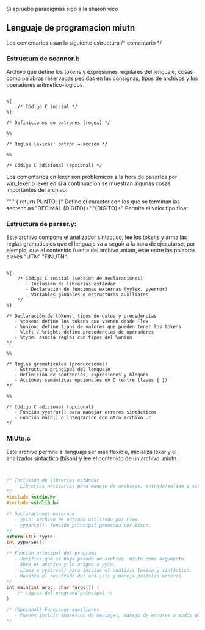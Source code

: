 Si apruebo paradigmas sigo a la sharon vico

## Lenguaje de programacion miutn


Los comentarios usan la siguiente estructura /* comentario */

### Estructura de scanner.l:

Archivo que define los tokens y expresiones regulares del lenguaje, cosas como
palabras reservadas pedidas en las consignas, tipos de archivos 
y los operadores aritmetico-logicos.

```lexer

%{
    /* Código C inicial */
%}

/* Definiciones de patrones (regex) */

%%

/* Reglas léxicas: patrón → acción */

%%

/* Código C adicional (opcional) */

```
Los comentarios en lexer son problemicos a la hora de pasarlos por win_lexer o lexer en si
a continuacion se muestran algunas cosas importantes del archivo:

""."         { return PUNTO; }" Define el caracter con los que se terminan las sentencias
"DECIMAL   {DIGITO}+"."{DIGITO}+" Permite el valor tipo float

### Estructura de parser.y:

Este archivo compone el analizador sintactico, lee los tokens y arma las reglas gramaticales
que el lenguaje va a seguir a la hora de ejecutarse, por ejemplo, que el contenido fuente 
del archivo .miutn, este entre las palabras claves "UTN" "FINUTN".

```parser

%{
    /* Código C inicial (sección de declaraciones)
       - Inclusión de librerías estándar
       - Declaración de funciones externas (yylex, yyerror)
       - Variables globales o estructuras auxiliares
    */
%}

/* Declaración de tokens, tipos de datos y precedencias
   - %token: define los tokens que vienen desde Flex
   - %union: define tipos de valores que pueden tener los tokens
   - %left / %right: define precedencias de operadores
   - %type: asocia reglas con tipos del %union
*/

%%

/* Reglas gramaticales (producciones)
   - Estructura principal del lenguaje
   - Definición de sentencias, expresiones y bloques
   - Acciones semánticas opcionales en C (entre llaves { })
*/

%%

/* Código C adicional (opcional)
   - Función yyerror() para manejar errores sintácticos
   - Función main() o integración con otro archivo .c
*/
```


### MiUtn.c

Este archivo permite al lenguaje ser mas flexible, inicializa lexer y el analizador
sintactico (bison) y lee el contenido de un archivo .miutn.

```c


/* Inclusión de librerías estándar
   - Librerías necesarias para manejo de archivos, entrada/salida y sistema.
*/
#include <stdio.h>
#include <stdlib.h>

/* Declaraciones externas
   - yyin: archivo de entrada utilizado por Flex.
   - yyparse(): función principal generada por Bison.
*/
extern FILE *yyin;
int yyparse();

/* Función principal del programa
   - Verifica que se haya pasado un archivo .miutn como argumento.
   - Abre el archivo y lo asigna a yyin.
   - Llama a yyparse() para iniciar el análisis léxico y sintáctico.
   - Muestra el resultado del análisis y maneja posibles errores.
*/
int main(int argc, char *argv[]) {
    /* Lógica del programa principal */
}

/* (Opcional) Funciones auxiliares
   - Pueden incluir impresión de mensajes, manejo de errores o modos de depuración.
*/

```